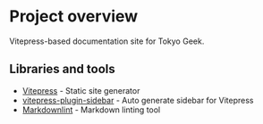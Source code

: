 # Project overview

Vitepress-based documentation site for Tokyo Geek.


## Libraries and tools

* [Vitepress](https://vitepress.dev/) - Static site generator
* [vitepress-plugin-sidebar](https://github.com/jooy2/vitepress-sidebar) - Auto generate sidebar for Vitepress
* [Markdownlint](https://github.com/DavidAnson/markdownlint) - Markdown linting tool
